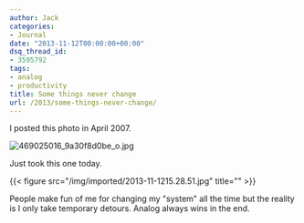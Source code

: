 ```yaml
---
author: Jack
categories:
- Journal
date: "2013-11-12T00:00:00+00:00"
dsq_thread_id:
- 3595792
tags:
- analog
- productivity
title: Some things never change
url: /2013/some-things-never-change/
---
```


I posted this photo in April 2007.

<img alt="469025016_9a30f8d0be_o.jpg" src="/img/imported/469025016_9a30f8d0be_o.jpg" />

Just took this one today.

{{< figure src="/img/imported/2013-11-1215.28.51.jpg" title="" >}}

People make fun of me for changing my "system" all the time but the reality is I
only take temporary detours. Analog always wins in the end.
